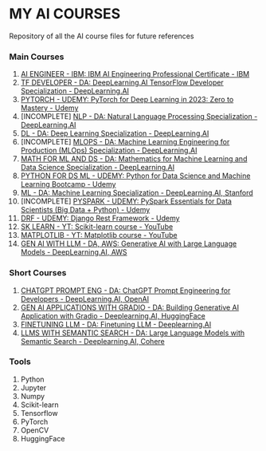 # MY AI COURSES

Repository of all the AI course files for future references

### Main Courses
1. [AI ENGINEER - IBM: IBM AI Engineering Professional Certificate - IBM](<01. AI ENGINEER - IBM>)
2. [TF DEVELOPER - DA: DeepLearning.AI TensorFlow Developer Specialization - DeepLearning.AI](<02. TF DEVELOPER - DA>)
3. [PYTORCH - UDEMY: PyTorch for Deep Learning in 2023: Zero to Mastery - Udemy](<03. PYTORCH - UDEMY>)
4. [INCOMPLETE] [NLP - DA: Natural Language Processing Specialization - DeepLearning.AI](<04. NLP - DA>)
5. [DL - DA: Deep Learning Specialization - DeepLearning.AI](<05. DL - DA>)
6. [INCOMPLETE] [MLOPS - DA: Machine Learning Engineering for Production (MLOps) Specialization - DeepLearning.AI](<06. MLOPS - DA>)
7. [MATH FOR ML AND DS - DA: Mathematics for Machine Learning and Data Science Specialization - DeepLearning.AI](<07. MATH FOR ML AND DS - DA>)
8. [PYTHON FOR DS ML - UDEMY: Python for Data Science and Machine Learning Bootcamp - Udemy](<08. PYTHON FOR DS ML - UDEMY>)
9. [ML - DA: Machine Learning Specialization - DeepLearning.AI, Stanford](<09. ML - DA>)
10. [INCOMPLETE] [PYSPARK - UDEMY: PySpark Essentials for Data Scientists (Big Data + Python) - Udemy](<10. PYSPARK - UDEMY>)
11. [DRF - UDEMY: Django Rest Framework - Udemy](<11. DRF - UDEMY>)
12. [SK LEARN - YT: Scikit-learn course - YouTube](<12. SK LEARN - YT>)
13. [MATPLOTLIB - YT: Matplotlib course - YouTube](<13. MATPLOTLIB - YT>)
14. [GEN AI WITH LLM - DA, AWS: Generative AI with Large Language Models - DeepLearning.AI, AWS](<14. GEN AI WITH LLM - DA, AWS>)

### Short Courses
1. [CHATGPT PROMPT ENG - DA: ChatGPT Prompt Engineering for Developers - DeepLearning.AI, OpenAI](<SHORT COURSES/1. CHATGPT PROMPT ENG - DA>)
2. [GEN AI APPLICATIONS WITH GRADIO - DA: Building Generative AI Application with Gradio - Deeplearning.AI, HuggingFace](<SHORT COURSES/2. GEN AI APPLICATIONS WITH GRADIO - DA>)
3. [FINETUNING LLM - DA: Finetuning LLM - Deeplearning.AI](<SHORT COURSES/3. FINETUNING LLM - DA>)
4. [LLMS WITH SEMANTIC SEARCH - DA: Large Language Models with Semantic Search - Deeplearning.AI, Cohere](<SHORT COURSES/4. LLMS WITH SEMANTIC SEARCH - DA>)


### Tools
1. Python
2. Jupyter
3. Numpy
4. Scikit-learn
5. Tensorflow
6. PyTorch
7. OpenCV
8. HuggingFace